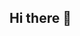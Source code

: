 ## Hi there 👋

<!--
**karthikpatel95/karthikpatel95** is a ✨ _special_ ✨ repository because its `README.md` (this file) appears on your GitHub profile.

Here are some ideas to get you started:

- 🔭 I’m currently working on Springboot 3.x, Java & microservice architecture. 
- 🌱 I’m currently learning Docker & Kubernetes
- 👯 I’m looking to collaborate on open issues & contributions towards Spring community.
- 📫 You can reachout to me via email: karthikpatel95@gmail.com
-->
